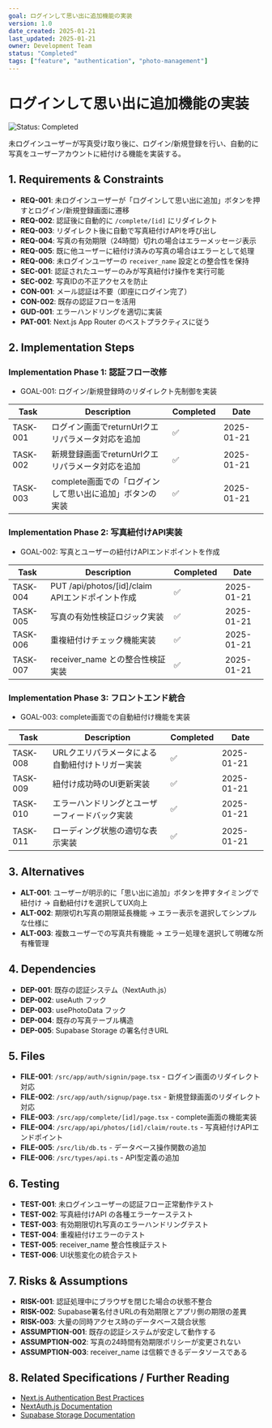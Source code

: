 ```yaml
---
goal: ログインして思い出に追加機能の実装
version: 1.0
date_created: 2025-01-21
last_updated: 2025-01-21
owner: Development Team
status: "Completed"
tags: ["feature", "authentication", "photo-management"]
---
```


# ログインして思い出に追加機能の実装

![Status: Completed](https://img.shields.io/badge/status-Completed-green)

未ログインユーザーが写真受け取り後に、ログイン/新規登録を行い、自動的に写真をユーザーアカウントに紐付ける機能を実装する。

## 1. Requirements & Constraints

- **REQ-001**: 未ログインユーザーが「ログインして思い出に追加」ボタンを押すとログイン/新規登録画面に遷移
- **REQ-002**: 認証後に自動的に `/complete/[id]` にリダイレクト
- **REQ-003**: リダイレクト後に自動で写真紐付けAPIを呼び出し
- **REQ-004**: 写真の有効期限（24時間）切れの場合はエラーメッセージ表示
- **REQ-005**: 既に他ユーザーに紐付け済みの写真の場合はエラーとして処理
- **REQ-006**: 未ログインユーザーの `receiver_name` 設定との整合性を保持
- **SEC-001**: 認証されたユーザーのみが写真紐付け操作を実行可能
- **SEC-002**: 写真IDの不正アクセスを防止
- **CON-001**: メール認証は不要（即座にログイン完了）
- **CON-002**: 既存の認証フローを活用
- **GUD-001**: エラーハンドリングを適切に実装
- **PAT-001**: Next.js App Router のベストプラクティスに従う

## 2. Implementation Steps

### Implementation Phase 1: 認証フロー改修

- GOAL-001: ログイン/新規登録時のリダイレクト先制御を実装

| Task     | Description                                              | Completed | Date       |
| -------- | -------------------------------------------------------- | --------- | ---------- |
| TASK-001 | ログイン画面でreturnUrlクエリパラメータ対応を追加        | ✅        | 2025-01-21 |
| TASK-002 | 新規登録画面でreturnUrlクエリパラメータ対応を追加        | ✅        | 2025-01-21 |
| TASK-003 | complete画面での「ログインして思い出に追加」ボタンの実装 | ✅        | 2025-01-21 |

### Implementation Phase 2: 写真紐付けAPI実装

- GOAL-002: 写真とユーザーの紐付けAPIエンドポイントを作成

| Task     | Description                                      | Completed | Date       |
| -------- | ------------------------------------------------ | --------- | ---------- |
| TASK-004 | PUT /api/photos/[id]/claim APIエンドポイント作成 | ✅        | 2025-01-21 |
| TASK-005 | 写真の有効性検証ロジック実装                     | ✅        | 2025-01-21 |
| TASK-006 | 重複紐付けチェック機能実装                       | ✅        | 2025-01-21 |
| TASK-007 | receiver_name との整合性検証実装                 | ✅        | 2025-01-21 |

### Implementation Phase 3: フロントエンド統合

- GOAL-003: complete画面での自動紐付け機能を実装

| Task     | Description                                     | Completed | Date       |
| -------- | ----------------------------------------------- | --------- | ---------- |
| TASK-008 | URLクエリパラメータによる自動紐付けトリガー実装 | ✅        | 2025-01-21 |
| TASK-009 | 紐付け成功時のUI更新実装                        | ✅        | 2025-01-21 |
| TASK-010 | エラーハンドリングとユーザーフィードバック実装  | ✅        | 2025-01-21 |
| TASK-011 | ローディング状態の適切な表示実装                | ✅        | 2025-01-21 |

## 3. Alternatives

- **ALT-001**: ユーザーが明示的に「思い出に追加」ボタンを押すタイミングで紐付け → 自動紐付けを選択してUX向上
- **ALT-002**: 期限切れ写真の期限延長機能 → エラー表示を選択してシンプルな仕様に
- **ALT-003**: 複数ユーザーでの写真共有機能 → エラー処理を選択して明確な所有権管理

## 4. Dependencies

- **DEP-001**: 既存の認証システム（NextAuth.js）
- **DEP-002**: useAuth フック
- **DEP-003**: usePhotoData フック
- **DEP-004**: 既存の写真テーブル構造
- **DEP-005**: Supabase Storage の署名付きURL

## 5. Files

- **FILE-001**: `/src/app/auth/signin/page.tsx` - ログイン画面のリダイレクト対応
- **FILE-002**: `/src/app/auth/signup/page.tsx` - 新規登録画面のリダイレクト対応
- **FILE-003**: `/src/app/complete/[id]/page.tsx` - complete画面の機能実装
- **FILE-004**: `/src/app/api/photos/[id]/claim/route.ts` - 写真紐付けAPIエンドポイント
- **FILE-005**: `/src/lib/db.ts` - データベース操作関数の追加
- **FILE-006**: `/src/types/api.ts` - API型定義の追加

## 6. Testing

- **TEST-001**: 未ログインユーザーの認証フロー正常動作テスト
- **TEST-002**: 写真紐付けAPI の各種エラーケーステスト
- **TEST-003**: 有効期限切れ写真のエラーハンドリングテスト
- **TEST-004**: 重複紐付けエラーのテスト
- **TEST-005**: receiver_name 整合性検証テスト
- **TEST-006**: UI状態変化の統合テスト

## 7. Risks & Assumptions

- **RISK-001**: 認証処理中にブラウザを閉じた場合の状態不整合
- **RISK-002**: Supabase署名付きURLの有効期限とアプリ側の期限の差異
- **RISK-003**: 大量の同時アクセス時のデータベース競合状態
- **ASSUMPTION-001**: 既存の認証システムが安定して動作する
- **ASSUMPTION-002**: 写真の24時間有効期限ポリシーが変更されない
- **ASSUMPTION-003**: receiver_name は信頼できるデータソースである

## 8. Related Specifications / Further Reading

- [Next.js Authentication Best Practices](https://nextjs.org/docs/app/building-your-application/authentication)
- [NextAuth.js Documentation](https://next-auth.js.org/)
- [Supabase Storage Documentation](https://supabase.com/docs/guides/storage)
